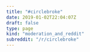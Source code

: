 ```yaml
---
title: "#circlebroke"
date: 2019-01-02T22:04:07Z
draft: false
type: page
kind: "moderation_and_reddit"
subreddit: "/r/circlebroke"
---
```

